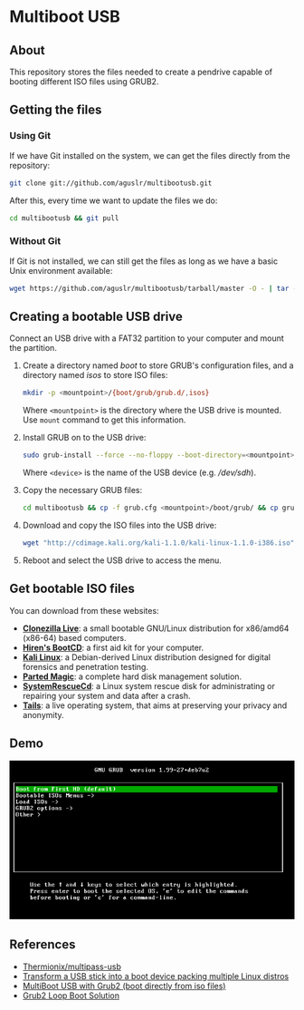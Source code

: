 # Multiboot USB

## About

This repository stores the files needed to create a pendrive capable of booting different ISO files using GRUB2.

## Getting the files

### Using Git

If we have Git installed on the system, we can get the files directly from the repository:

```sh
git clone git://github.com/aguslr/multibootusb.git
```

After this, every time we want to update the files we do:

```sh
cd multibootusb && git pull
```

### Without Git

If Git is not installed, we can still get the files as long as we have a basic Unix environment available:

```sh
wget https://github.com/aguslr/multibootusb/tarball/master -O - | tar -xzv --strip-components 1 --exclude={README.md,demo.gif}
```

## Creating a bootable USB drive

Connect an USB drive with a FAT32 partition to your computer and mount the partition.

1. Create a directory named *boot* to store GRUB's configuration files, and a directory named *isos* to store ISO files:

   ```sh
   mkdir -p <mountpoint>/{boot/grub/grub.d/,isos}
   ```

   Where `<mountpoint>` is the directory where the USB drive is mounted. Use `mount` command to get this information.

2. Install GRUB on to the USB drive:

   ```sh
   sudo grub-install --force --no-floppy --boot-directory=<mountpoint>/boot <device>
   ```

   Where `<device>` is the name of the USB device (e.g. */dev/sdh*).

3. Copy the necessary GRUB files:

   ```sh
   cd multibootusb && cp -f grub.cfg <mountpoint>/boot/grub/ && cp grub.d/*.cfg <mountpoint>/boot/grub/grub.d/
   ```

4. Download and copy the ISO files into the USB drive:

   ```sh
   wget "http://cdimage.kali.org/kali-1.1.0/kali-linux-1.1.0-i386.iso" -P <mountpoint>/isos/
   ```

5. Reboot and select the USB drive to access the menu.

  
## Get bootable ISO files 

You can download from these websites:
* [**Clonezilla Live**](http://clonezilla.org/clonezilla-live.php): a small bootable GNU/Linux distribution for x86/amd64 (x86-64) based computers.
* [**Hiren's BootCD**](http://www.hirensbootcd.org/): a first aid kit for your computer.
* [**Kali Linux**](https://www.kali.org/): a Debian-derived Linux distribution designed for digital forensics and penetration testing.
* [**Parted Magic**](http://partedmagic.com/): a complete hard disk management solution.
* [**SystemRescueCd**](http://www.sysresccd.org/): a Linux system rescue disk for administrating or repairing your system and data after a crash.
* [**Tails**](https://tails.boum.org/): a live operating system, that aims at preserving your privacy and anonymity.

## Demo

![Demo GIF](demo.gif "Demo")

## References

- [Thermionix/multipass-usb](https://github.com/Thermionix/multipass-usb)
- [Transform a USB stick into a boot device packing multiple Linux distros](http://www.circuidipity.com/multi-boot-usb.html)
- [MultiBoot USB with Grub2 (boot directly from iso files)](http://www.panticz.de/MultiBootUSB)
- [Grub2 Loop Boot Solution](http://forums.kali.org/showthread.php?1025-Grub2-Loop-Boot-Solution)
